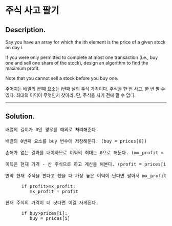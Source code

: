 # 주식 사고 팔기

## Description.

Say you have an array for which the ith element is the price of a given stock on day i.

If you were only permitted to complete at most one transaction (i.e., buy one and sell one share of the stock), design an algorithm to find the maximum profit.

Note that you cannot sell a stock before you buy one.

주어지는 배열의 i번째 요소는 i번째 날의 주식 가격이다.
주식을 한 번 사고, 한 번 팔 수 있다.
최대의 이익이 무엇인지 찾아라. 
단, 주식을 사기 전에 팔 수 없다. 

<hr/>

## Solution.

<pre>
배열의 길이가 0인 경우를 예외로 처리해준다.

배열의 0번째 요소를 buy 변수에 저장해둔다. (buy = prices[0])

손해가 없는 결과를 내야하므로 이익의 최대는 0으로 해둔다. (mx_profit = 0)

이득은 현재 가격 - 산 주식으로 하고 계산을 해본다. (profit = prices[i]-buy)

만약 현재 주식을 판다고 했을 때 가장 높은 이익이 난다면 팔아서 mx_profit에 더 높은 값이 들어가도록 갱신한다.

      if profit>mx_profit:
         mx_profit = profit
         
현재 주식의 가격이 더 낫다면 이걸 사게된다. 

      if buy>prices[i]:
         buy = prices[i]
 
</pre>            
          

